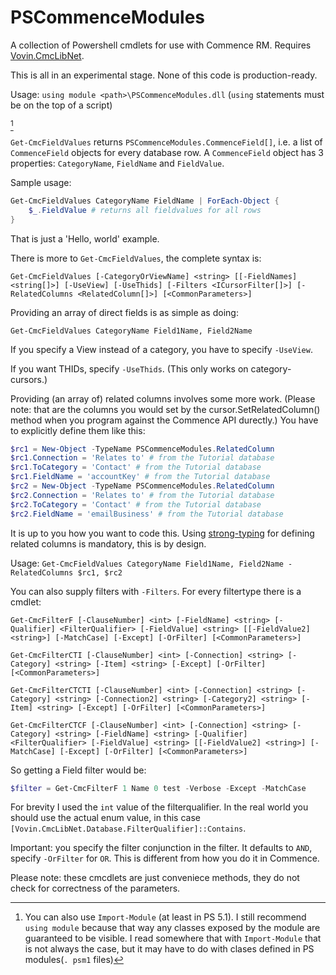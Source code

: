 # PSCommenceModules

A collection of Powershell cmdlets for use with Commence RM. Requires [Vovin.CmcLibNet](https://github.com/arnovb-github/CmcLibNet).

This is all in an experimental stage. None of this code is production-ready.

Usage: `using module <path>\PSCommenceModules.dll` (`using` statements must be on the top of a script)

[^1]
[^1]: You can also use `Import-Module` (at least in PS 5.1). I still recommend `using module` because that way any classes exposed by the module are guaranteed to be visible. I read somewhere that with `Import-Module` that is not always the case, but it may have to do with clases defined in PS modules(`. psm1` files)

`Get-CmcFieldValues` returns `PSCommenceModules.CommenceField[]`, i.e. a list of `CommenceField` objects for every database row. A `CommenceField` object has 3 properties: `CategoryName`, `FieldName` and `FieldValue`.

Sample usage:
```powershell
Get-CmcFieldValues CategoryName FieldName | ForEach-Object {
    $_.FieldValue # returns all fieldvalues for all rows
}
```

That is just a 'Hello, world' example.

There is more to `Get-CmcFieldValues`, the complete syntax is:

`Get-CmcFieldValues [-CategoryOrViewName] <string> [[-FieldNames] <string[]>] [-UseView] [-UseThids] [-Filters <ICursorFilter[]>] [-RelatedColumns <RelatedColumn[]>] [<CommonParameters>]`

Providing an array of direct fields is as simple as doing:

`Get-CmcFieldValues CategoryName Field1Name, Field2Name`

If you specify a View instead of a category, you have to specify `-UseView`.

If you want THIDs, specify `-UseThids`. (This only works on category-cursors.)

Providing (an array of) related columns involves some more work. (Please note: that are the columns you would set by the cursor.SetRelatedColumn() method when you program against the Commence API durectly.) You have to explicitly define them like this:

```powershell
$rc1 = New-Object -TypeName PSCommenceModules.RelatedColumn
$rc1.Connection = 'Relates to' # from the Tutorial database
$rc1.ToCategory = 'Contact' # from the Tutorial database
$rc1.FieldName = 'accountKey' # from the Tutorial database
$rc2 = New-Object -TypeName PSCommenceModules.RelatedColumn
$rc2.Connection = 'Relates to' # from the Tutorial database
$rc2.ToCategory = 'Contact' # from the Tutorial database
$rc2.FieldName = 'emailBusiness' # from the Tutorial database
```

It is up to you how you want to code this. Using [strong-typing](https://en.wikipedia.org/wiki/Strong_and_weak_typing) for defining related columns is mandatory, this is by design.

Usage:
`Get-CmcFieldValues CategoryName Field1Name, Field2Name -RelatedColumns $rc1, $rc2`

You can also supply filters with `-Filters`. For every filtertype there is a cmdlet:

`Get-CmcFilterF [-ClauseNumber] <int> [-FieldName] <string> [-Qualifier] <FilterQualifier> [-FieldValue] <string> [[-FieldValue2] <string>] [-MatchCase] [-Except] [-OrFilter] [<CommonParameters>]`

`Get-CmcFilterCTI [-ClauseNumber] <int> [-Connection] <string> [-Category] <string> [-Item] <string> [-Except] [-OrFilter] [<CommonParameters>]`

`Get-CmcFilterCTCTI [-ClauseNumber] <int> [-Connection] <string> [-Category] <string> [-Connection2] <string> [-Category2] <string> [-Item] <string> [-Except] [-OrFilter] [<CommonParameters>]`

`Get-CmcFilterCTCF [-ClauseNumber] <int> [-Connection] <string> [-Category] <string> [-FieldName] <string> [-Qualifier] <FilterQualifier> [-FieldValue] <string> [[-FieldValue2] <string>] [-MatchCase] [-Except] [-OrFilter] [<CommonParameters>]`

So getting a Field filter would be:

```powershell
$filter = Get-CmcFilterF 1 Name 0 test -Verbose -Except -MatchCase
```

For brevity I used the `int` value of the filterqualifier. In the real world you should use the actual enum value, in this case `[Vovin.CmcLibNet.Database.FilterQualifier]::Contains`.

Important: you specify the filter conjunction in the filter. It defaults to `AND`, specify `-OrFilter` for `OR`. This is different from how you do it in Commence.

Please note: these cmcdlets are just conveniece methods, they do not check for correctness of the parameters.
